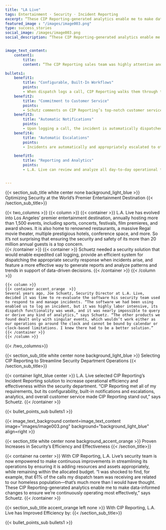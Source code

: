 ```yaml
---
title: "LA Live"
tags: Entertainment · Security · Incident Reporting
excerpt: “These CIP Reporting-generated analytics enable me to make data-informed changes…”
featured_image : "/images/image003.png"
type: success_stories
social_image: /images/image003.png
social_description: “These CIP Reporting-generated analytics enable me to make data-informed changes…”


image_text_content:
    content1:
        title: 
        content: “The CIP Reporting sales team was highly attentive and responsive, but never pushy. When asking about a feature they didn’t have, the response was not ‘yes’ or ‘no’ but rather ‘we can work with you on that.’ The thing that blew me away, though, is the deep level of mutual loyalty between CIP Reporting and its customers—it’s unlike anything I have ever witnessed before.” shares Schuetz.

bullets1:
    benefit1:
        title: "Configurable, Built-In Workflows"
        points: 
        - When dispatch logs a call, CIP Reporting walks them through the right steps according to the protocol for that call type, removing any guesswork.
    benefit2:
        title: "Commitment to Customer Service"
        points: 
        - Schutz comments on CIP Reporting’s top-notch customer service and focus on advancing the solution.
    benefit3:
        title: "Automatic Notifications"
        points: 
        - Upon logging a call, the incident is automatically dispatched using a combination of email and/or text messages, as pre-determined according to severity.
    benefit4:
        title: "Automatic Escalations"
        points: 
        - Incidents are automatically and appropriately escalated to others within L.A. Live based upon configurable workflows to ensure the appropriate actions are taken swiftly.

    benefit5:
        title: "Reporting and Analytics"
        points: 
        - L.A. Live can review and analyze all day-to-day operational trends and patterns as well as streamline the creation of reports.


---
```

{{< section_sub_title white center none background_light_blue  >}} Optimizing Security at the World’s Premier Entertainment Destination
 {{< /section_sub_title>}} 


{{< two_columns >}}
    {{< column >}}
        {{< container >}}
        L.A. Live has evolved into Los Angeles’ premier entertainment destination, annually hosting more than 1,500 events, including sports, concerts, festivals, film premieres, and award shows. It is also home to renowned restaurants, a massive Regal movie theater, multiple prestigious hotels, conference space, and more. So it’s not surprising that ensuring the security and safety of its more than 20 million annual guests is a top concern.  
        {{< /container >}}
        {{< container >}}
        Schuetz needed a security solution that would enable expedited call logging, provide an efficient system for dispatching the appropriate security response when incidents arise, and feature a more effective way to generate reports and analyze patterns and trends in support of data-driven decisions.
        {{< /container >}}
    {{< /column >}}

    {{< column >}}
    {{< container accent_orange  >}}
    Several years ago, Joe Schuetz, Security Director at L.A. Live, decided it was time to re-evaluate the software his security team used to respond to and manage incidents. “The software we had been using enabled us to log an incident, but it was highly labor intensive, its dispatch functionality was weak, and it was nearly impossible to query or derive any kind of analytics,” says Schuetz. “The other products we found dealt only with singular events, which wouldn’t work either as our operations go around the clock and cannot be bound by calendar or clock-based limitations. I knew there had to be a better solution.”
    {{< /container >}}
    {{< /column >}}
{{< /two_columns>}}






{{< section_sub_title white center none background_light_blue  >}} Selecting CIP Reporting to Streamline Security Department Operations
 {{< /section_sub_title>}} 

{{< container light_blue center >}}
L.A. Live selected CIP Reporting’s Incident Reporting solution to increase operational efficiency and effectiveness within the security department. “CIP Reporting met all of my requirements, but its configurability, built-in notifications and escalations, analytics, and overall customer service made CIP Reporting stand out,” says Schuetz.
{{< /container >}}


{{< bullet_points_sub bullets1 >}}

{{< image_text_background content=image_text_content image="images/image003.png" background="background_light_blue" align=right >}}

{{< section_title white center none background_accent_orange  >}} Proven Increases in Security’s Efficiency and Effectiveness
{{< /section_title>}} 

{{< container na center >}}
With CIP Reporting, L.A. Live’s security team is now empowered to make continuous improvements in streamlining its operations by ensuring it is adding resources and assets appropriately, while remaining within the allocated budget.
“I was shocked to find, for example, that 61% of the calls my dispatch team was receiving are related to our homeless population—that’s much more than I would have thought. These CIP Reporting-generated analytics enable me to make data-informed changes to ensure we’re continuously operating most effectively,” says Schuetz.
{{< /container >}}

{{< section_sub_title accent_orange left none >}} With CIP Reporting, L.A. Live has Improved Efficiency by:
{{< /section_sub_title>}} 

{{< bullet_points_sub bullets1 >}}